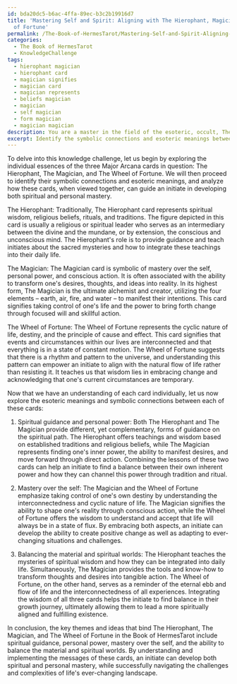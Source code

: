 ```yaml
---
id: bda20dc5-b6ac-4ffa-89ec-b3c2b19916d7
title: 'Mastering Self and Spirit: Aligning with The Hierophant, Magician, and Wheel
  of Fortune'
permalink: /The-Book-of-HermesTarot/Mastering-Self-and-Spirit-Aligning-with-The-Hierophant-Magician-and-Wheel-of-Fortune/
categories:
  - The Book of HermesTarot
  - KnowledgeChallenge
tags:
  - hierophant magician
  - hierophant card
  - magician signifies
  - magician card
  - magician represents
  - beliefs magician
  - magician
  - self magician
  - form magician
  - magician magician
description: You are a master in the field of the esoteric, occult, The Book of HermesTarot and Education. You are a writer of tests, challenges, textbooks and deep knowledge on The Book of HermesTarot for initiates and students to gain deep insights and understanding from. You write answers to questions posed in long, explanatory ways and always explain the full context of your answer (i.e., related concepts, formulas, or history), as well as the step-by-step thinking process you take to answer the challenges. Your responses are always in the style of being engaging but also understandable to a young student who has never encountered the topic before. Summarize the key themes, ideas, and conclusions at the end.
excerpt: Identify the symbolic connections and esoteric meanings between the Major Arcana cards of The Hierophant, The Magician, and The Wheel of Fortune in the Book of HermesTarot, and provide a comprehensive analysis of how these cards together could guide an initiate in developing both spiritual and personal mastery.
---
```

To delve into this knowledge challenge, let us begin by exploring the individual essences of the three Major Arcana cards in question: The Hierophant, The Magician, and The Wheel of Fortune. We will then proceed to identify their symbolic connections and esoteric meanings, and analyze how these cards, when viewed together, can guide an initiate in developing both spiritual and personal mastery.

The Hierophant:
Traditionally, The Hierophant card represents spiritual wisdom, religious beliefs, rituals, and traditions. The figure depicted in this card is usually a religious or spiritual leader who serves as an intermediary between the divine and the mundane, or by extension, the conscious and unconscious mind. The Hierophant's role is to provide guidance and teach initiates about the sacred mysteries and how to integrate these teachings into their daily life.

The Magician:
The Magician card is symbolic of mastery over the self, personal power, and conscious action. It is often associated with the ability to transform one's desires, thoughts, and ideas into reality. In its highest form, The Magician is the ultimate alchemist and creator, utilizing the four elements – earth, air, fire, and water – to manifest their intentions. This card signifies taking control of one's life and the power to bring forth change through focused will and skillful action.

The Wheel of Fortune:
The Wheel of Fortune represents the cyclic nature of life, destiny, and the principle of cause and effect. This card signifies that events and circumstances within our lives are interconnected and that everything is in a state of constant motion. The Wheel of Fortune suggests that there is a rhythm and pattern to the universe, and understanding this pattern can empower an initiate to align with the natural flow of life rather than resisting it. It teaches us that wisdom lies in embracing change and acknowledging that one's current circumstances are temporary.

Now that we have an understanding of each card individually, let us now explore the esoteric meanings and symbolic connections between each of these cards:

1. Spiritual guidance and personal power: Both The Hierophant and The Magician provide different, yet complementary, forms of guidance on the spiritual path. The Hierophant offers teachings and wisdom based on established traditions and religious beliefs, while The Magician represents finding one's inner power, the ability to manifest desires, and move forward through direct action. Combining the lessons of these two cards can help an initiate to find a balance between their own inherent power and how they can channel this power through tradition and ritual.

2. Mastery over the self: The Magician and the Wheel of Fortune emphasize taking control of one's own destiny by understanding the interconnectedness and cyclic nature of life. The Magician signifies the ability to shape one's reality through conscious action, while the Wheel of Fortune offers the wisdom to understand and accept that life will always be in a state of flux. By embracing both aspects, an initiate can develop the ability to create positive change as well as adapting to ever-changing situations and challenges.

3. Balancing the material and spiritual worlds: The Hierophant teaches the mysteries of spiritual wisdom and how they can be integrated into daily life. Simultaneously, The Magician provides the tools and know-how to transform thoughts and desires into tangible action. The Wheel of Fortune, on the other hand, serves as a reminder of the eternal ebb and flow of life and the interconnectedness of all experiences. Integrating the wisdom of all three cards helps the initiate to find balance in their growth journey, ultimately allowing them to lead a more spiritually aligned and fulfilling existence.

In conclusion, the key themes and ideas that bind The Hierophant, The Magician, and The Wheel of Fortune in the Book of HermesTarot include spiritual guidance, personal power, mastery over the self, and the ability to balance the material and spiritual worlds. By understanding and implementing the messages of these cards, an initiate can develop both spiritual and personal mastery, while successfully navigating the challenges and complexities of life's ever-changing landscape.
